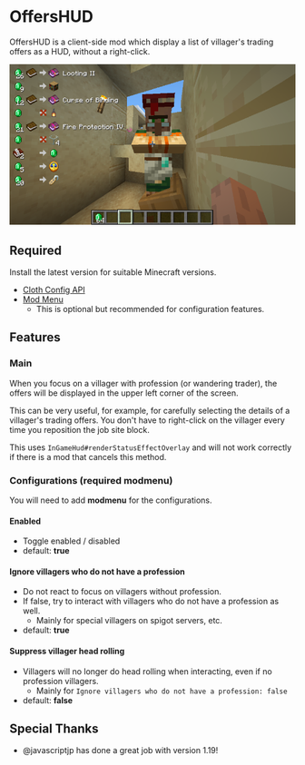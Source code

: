 # OffersHUD

OffersHUD is a client-side mod which display a list of villager's trading offers as a HUD, without a right-click.

![show offers](./docs/2022-01-10_08.00.13.png)

## Required

Install the latest version for suitable Minecraft versions.

- [Cloth Config API](https://www.curseforge.com/minecraft/mc-mods/cloth-config)
- [Mod Menu](https://www.curseforge.com/minecraft/mc-mods/modmenu)
  - This is optional but recommended for configuration features.

## Features

### Main

When you focus on a villager with profession (or wandering trader), the offers will be displayed in the upper left corner of the screen.

This can be very useful, for example, for carefully selecting the details of a villager's trading offers.
You don't have to right-click on the villager every time you reposition the job site block.

This uses `InGameHud#renderStatusEffectOverlay` and will not work correctly if there is a mod that cancels this method.

### Configurations (required modmenu)

You will need to add **modmenu** for the configurations.

#### Enabled

- Toggle enabled / disabled
- default: **true**

#### Ignore villagers who do not have a profession

- Do not react to focus on villagers without profession.
- If false, try to interact with villagers who do not have a profession as well.
  - Mainly for special villagers on spigot servers, etc.
- default: **true**

#### Suppress villager head rolling

- Villagers will no longer do head rolling when interacting, even if no profession villagers.
  - Mainly for `Ignore villagers who do not have a profession: false`
- default: **false**

## Special Thanks

- @javascriptjp has done a great job with version 1.19!
